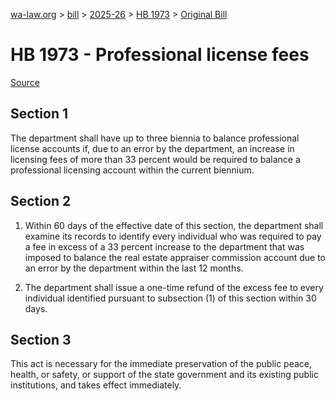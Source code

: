 [wa-law.org](/) > [bill](/bill/) > [2025-26](/bill/2025-26/) > [HB 1973](/bill/2025-26/hb/1973/) > [Original Bill](/bill/2025-26/hb/1973/1/)

# HB 1973 - Professional license fees

[Source](http://lawfilesext.leg.wa.gov/biennium/2025-26/Pdf/Bills/House%20Bills/1973.pdf)

## Section 1
The department shall have up to three biennia to balance professional license accounts if, due to an error by the department, an increase in licensing fees of more than 33 percent would be required to balance a professional licensing account within the current biennium.

## Section 2
1. Within 60 days of the effective date of this section, the department shall examine its records to identify every individual who was required to pay a fee in excess of a 33 percent increase to the department that was imposed to balance the real estate appraiser commission account due to an error by the department within the last 12 months.

2. The department shall issue a one-time refund of the excess fee to every individual identified pursuant to subsection (1) of this section within 30 days.

## Section 3
This act is necessary for the immediate preservation of the public peace, health, or safety, or support of the state government and its existing public institutions, and takes effect immediately.
